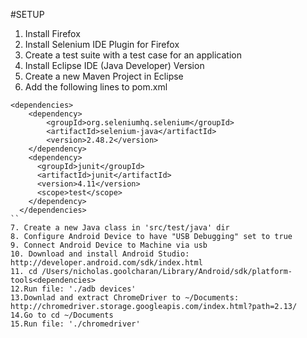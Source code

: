 #SETUP

1. Install Firefox
2. Install Selenium IDE Plugin for Firefox
3. Create a test suite with a test case for an application
4. Install Eclipse IDE (Java Developer) Version
5. Create a new Maven Project in Eclipse
6. Add the following lines to pom.xml
```
<dependencies>
  	<dependency>
        <groupId>org.seleniumhq.selenium</groupId>
        <artifactId>selenium-java</artifactId>
        <version>2.48.2</version>
    </dependency>  
    <dependency>
      <groupId>junit</groupId>
      <artifactId>junit</artifactId>
      <version>4.11</version>
      <scope>test</scope>
    </dependency>
  </dependencies>
``
7. Create a new Java class in 'src/test/java' dir
8. Configure Android Device to have "USB Debugging" set to true
9. Connect Android Device to Machine via usb
10. Download and install Android Studio: http://developer.android.com/sdk/index.html
11. cd /Users/nicholas.goolcharan/Library/Android/sdk/platform-tools<dependencies>
12.Run file: './adb devices'
13.Downlad and extract ChromeDriver to ~/Documents: http://chromedriver.storage.googleapis.com/index.html?path=2.13/
14.Go to cd ~/Documents
15.Run file: './chromedriver'


